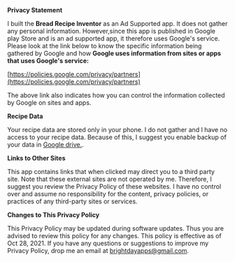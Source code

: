 **Privacy Statement**     

I built the **Bread Recipe Inventor** as an Ad Supported app. It does not gather any personal information. However,since this app is published in Google play Store and is an ad supported app,  it therefore uses Google's service.  Please look at the link below to know the specific information being gathered by Google and how **Google uses information from sites or apps that uses Google\'s service:** 

[https://policies.google.com/privacy/partners](https://policies.google.com/privacy/partners) 

The above link also indicates how you can control the information collected by Google on sites and apps.

**Recipe Data**     

Your recipe data are stored only in your phone. I do not gather and I have no access to your recipe data. Because of this, I suggest you enable backup of your data in [Google drive.](https://support.google.com/android/answer/2819582?hl=en).

**Links to Other Sites**       

This app contains links that when clicked may direct you to a third party site. Note that these external sites are not operated by me. Therefore, I suggest you review the Privacy Policy of these websites. I have no control over and assume no responsibility for the content, privacy policies, or practices of any third-party sites or services.     

**Changes to This Privacy Policy**     

This Privacy Policy may be updated during software updates. Thus you are advised to review this policy for any changes. This policy is effective as of Oct 28, 2021. If you have any questions or suggestions to improve my Privacy Policy, drop me an email at brightdayapps@gmail.com.     
